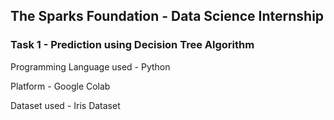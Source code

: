 ## The Sparks Foundation - Data Science Internship
### Task 1 - Prediction using Decision Tree Algorithm
Programming Language used - Python

Platform - Google Colab

Dataset used - Iris Dataset
